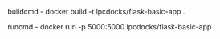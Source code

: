 buildcmd - docker build -t lpcdocks/flask-basic-app .

runcmd -  docker run -p 5000:5000 lpcdocks/flask-basic-app


